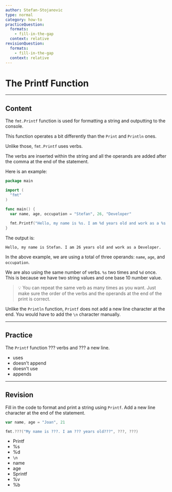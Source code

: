 ```yaml
---
author: Stefan-Stojanovic
type: normal
category: how-to
practiceQuestion:
  formats:
    - fill-in-the-gap
  context: relative
revisionQuestion:
  formats:
    - fill-in-the-gap
  context: relative
---
```


# The Printf Function


---

## Content

The `fmt.Printf` function is used for formatting a string and outputting to the console.

This function operates a bit differently than the `Print` and `Println` ones.

Unlike those, `fmt.Printf` uses verbs.

The verbs are inserted within the string and all the operands are added after the comma at the end of the statement.

Here is an example:

```go
package main

import (
  "fmt"
)

func main() {
  var name, age, occupation = "Stefan", 26, "Developer"
  	
  fmt.Printf("Hello, my name is %s. I am %d years old and work as a %s.\n", name, age, occupation)
}
```

The output is:

```plain-text
Hello, my name is Stefan. I am 26 years old and work as a Developer.
```

In the above example, we are using a total of three operands: `name`, `age`, and `occupation`. 

We are also using the same number of verbs. `%s` two times and `%d` once. This is because we have two string values and one base 10 number value.

> 💡 You can repeat the same verb as many times as you want. Just make sure the order of the verbs and the operands at the end of the print is correct.

Unlike the `Println` function, `Printf` does not add a new line character at the end. You would have to add the `\n` character manually.


---

## Practice

The `Printf` function ??? verbs and ??? a new line.

- uses
- doesn't append
- doesn't use
- appends


---

## Revision

Fill in the code to format and print a string using `Printf`. Add a new line character at the end of the statement.

```go
var name, age = "Joan", 21

fmt.???("My name is ???. I am ??? years old???", ???, ???)
```

- Printf
- %s
- %d
- `\n`
- name
- age
- Sprintf
- %v
- %b
